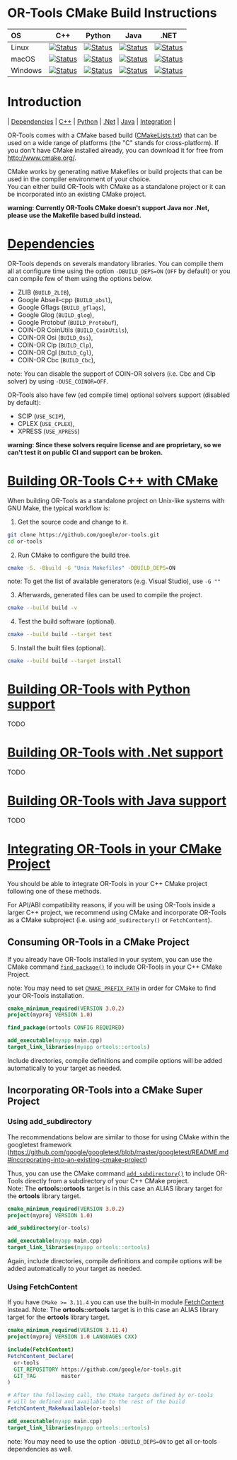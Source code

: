 # OR-Tools CMake Build Instructions

| OS     | C++ | Python | Java | .NET |
|:-------|-----|--------|------|------|
| Linux  | [![Status][cpp_linux_svg]][cpp_linux_link] | [![Status][python_linux_svg]][python_linux_link] | [![Status][java_linux_svg]][java_linux_link] | [![Status][dotnet_linux_svg]][dotnet_linux_link] |
| macOS  | [![Status][cpp_osx_svg]][cpp_osx_link] | [![Status][python_osx_svg]][python_osx_link] | [![Status][java_osx_svg]][java_osx_link] | [![Status][dotnet_osx_svg]][dotnet_osx_link] |
| Windows  | [![Status][cpp_win_svg]][cpp_win_link] | [![Status][python_win_svg]][python_win_link] | [![Status][java_win_svg]][java_win_link] | [![Status][dotnet_win_svg]][dotnet_win_link] |


[cpp_linux_svg]: https://github.com/google/or-tools/workflows/C++%20Linux%20CI/badge.svg
[cpp_linux_link]: https://github.com/google/or-tools/actions?query=workflow%3A"C%2B%2B+Linux+CI"
[python_linux_svg]: https://github.com/google/or-tools/workflows/Python%20Linux%20CI/badge.svg
[python_linux_link]: https://github.com/google/or-tools/actions?query=workflow%3A"Python+Linux+CI"
[java_linux_svg]: https://github.com/google/or-tools/workflows/Java%20Linux%20CI/badge.svg
[java_linux_link]: https://github.com/google/or-tools/actions?query=workflow%3A"Java+Linux+CI"
[dotnet_linux_svg]: https://github.com/google/or-tools/workflows/.Net%20Linux%20CI/badge.svg
[dotnet_linux_link]: https://github.com/google/or-tools/actions?query=workflow%3A".Net+Linux+CI"

[cpp_osx_svg]: https://github.com/google/or-tools/workflows/C++%20MacOS%20CI/badge.svg
[cpp_osx_link]: https://github.com/google/or-tools/actions?query=workflow%3A"C%2B%2B+MacOS+CI"
[python_osx_svg]: https://github.com/google/or-tools/workflows/Python%20MacOS%20CI/badge.svg
[python_osx_link]: https://github.com/google/or-tools/actions?query=workflow%3A"Python+MacOS+CI"
[java_osx_svg]: https://github.com/google/or-tools/workflows/Java%20MacOS%20CI/badge.svg
[java_osx_link]: https://github.com/google/or-tools/actions?query=workflow%3A"Java+MacOS+CI"
[dotnet_osx_svg]: https://github.com/google/or-tools/workflows/.Net%20MacOS%20CI/badge.svg
[dotnet_osx_link]: https://github.com/google/or-tools/actions?query=workflow%3A".Net+MacOS+CI"

[cpp_win_svg]: https://github.com/google/or-tools/workflows/C++%20Windows%20CI/badge.svg
[cpp_win_link]: https://github.com/google/or-tools/actions?query=workflow%3A"C%2B%2B+Windows+CI"
[python_win_svg]: https://github.com/google/or-tools/workflows/Python%20Windows%20CI/badge.svg
[python_win_link]: https://github.com/google/or-tools/actions?query=workflow%3A"Python+Windows+CI"
[java_win_svg]: https://github.com/google/or-tools/workflows/Java%20Windows%20CI/badge.svg
[java_win_link]: https://github.com/google/or-tools/actions?query=workflow%3A"Java+Windows+CI"
[dotnet_win_svg]: https://github.com/google/or-tools/workflows/.Net%20Windows%20CI/badge.svg
[dotnet_win_link]: https://github.com/google/or-tools/actions?query=workflow%3A".Net+Windows+CI"

# Introduction
<nav for="cmake"> |
<a href="#deps">Dependencies</a> |
<a href="#build_cpp">C++</a> |
<a href="#build_python">Python</a> |
<a href="#build_dotnet">.Net</a> |
<a href="#build_java">Java</a> |
<a href="#integration">Integration</a> |
</nav>

OR-Tools comes with a CMake based build ([CMakeLists.txt](../CMakeLists.txt))
that can be used on a wide range of platforms (the "C" stands for
cross-platform). If you don't have CMake installed already, you can download it
for free from <http://www.cmake.org/>.

CMake works by generating native Makefiles or build projects that can be used in
the compiler environment of your choice.<br>You can either build OR-Tools with
CMake as a standalone project or it can be incorporated into an existing CMake
 project.

**warning: Currently OR-Tools CMake doesn't support Java nor .Net, please use
the Makefile based build instead.**

# [Dependencies](#deps)

OR-Tools depends on severals mandatory libraries. You can compile them all at
configure time using the option `-DBUILD_DEPS=ON` (`OFF` by default) or you can
compile few of them using the options below.

* ZLIB (`BUILD_ZLIB`),
* Google Abseil-cpp (`BUILD_absl`),
* Google Gflags (`BUILD_gflags`),
* Google Glog (`BUILD_glog`),
* Google Protobuf (`BUILD_Protobuf`),
* COIN-OR CoinUtils (`BUILD_CoinUtils`),
* COIN-OR Osi (`BUILD_Osi`),
* COIN-OR Clp (`BUILD_Clp`),
* COIN-OR Cgl (`BUILD_Cgl`),
* COIN-OR Cbc (`BUILD_Cbc`),

note: You can disable the support of COIN-OR solvers (i.e. Cbc and Clp solver) by using `-DUSE_COINOR=OFF`.

OR-Tools also have few (ed compile time) optional solvers support (disabled by default):
* SCIP (`USE_SCIP`),
* CPLEX (`USE_CPLEX`),
* XPRESS (`USE_XPRESS`)

**warning: Since these solvers require license and are proprietary, so we can't test it on public CI and
support can be broken.**

# [Building OR-Tools C++ with CMake](#build_cpp)

When building OR-Tools as a standalone project on Unix-like systems with GNU
Make, the typical workflow is:

1.  Get the source code and change to it.
```sh
git clone https://github.com/google/or-tools.git
cd or-tools
```

2.  Run CMake to configure the build tree.
```sh
cmake -S. -Bbuild -G "Unix Makefiles" -DBUILD_DEPS=ON
```
note: To get the list of available generators (e.g. Visual Studio), use `-G ""`

3.  Afterwards, generated files can be used to compile the project.
```sh
cmake --build build -v
```

4.  Test the build software (optional).
```sh
cmake --build build --target test
```

5.  Install the built files (optional).
```sh
cmake --build build --target install
```

# [Building OR-Tools with Python support](#build_python)

TODO

# [Building OR-Tools with .Net support](#build_dotnet)

TODO

# [Building OR-Tools with Java support](#build_java)

TODO

# [Integrating OR-Tools in your CMake Project](#integration)

You should be able to integrate OR-Tools in your C++ CMake project following one
of these methods.

For API/ABI compatibility reasons, if you will be using OR-Tools inside a larger
C++ project, we recommend using CMake and incorporate OR-Tools as a CMake
subproject (i.e. using `add_sudirectory()` or `FetchContent`).

## Consuming OR-Tools in a CMake Project

If you already have OR-Tools installed in your system, you can use the CMake command
[`find_package()`](https://cmake.org/cmake/help/latest/command/find_package.html)
to include OR-Tools in your C++ CMake Project.

note: You may need to set [`CMAKE_PREFIX_PATH`](https://cmake.org/cmake/help/latest/command/find_package.html#search-procedure)
in order for CMake to find your OR-Tools installation.

```cmake
cmake_minimum_required(VERSION 3.0.2)
project(myproj VERSION 1.0)

find_package(ortools CONFIG REQUIRED)

add_executable(myapp main.cpp)
target_link_libraries(myapp ortools::ortools)
```

Include directories, compile definitions and compile options will be added
automatically to your target as needed.

## Incorporating OR-Tools into a CMake Super Project
### Using add_subdirectory
The recommendations below are similar to those for using CMake within the
googletest framework
(<https://github.com/google/googletest/blob/master/googletest/README.md#incorporating-into-an-existing-cmake-project>)

Thus, you can use the CMake command
[`add_subdirectory()`](https://cmake.org/cmake/help/latest/command/add_subdirectory.html)
to include OR-Tools directly from a subdirectory of your C++ CMake project.<br>
Note: The **ortools::ortools** target is in this case an ALIAS library target
for the **ortools** library target.

```cmake
cmake_minimum_required(VERSION 3.0.2)
project(myproj VERSION 1.0)

add_subdirectory(or-tools)

add_executable(myapp main.cpp)
target_link_libraries(myapp ortools::ortools)
```

Again, include directories, compile definitions and compile options will be
added automatically to your target as needed.

### Using FetchContent
If you have `CMake >= 3.11.4` you can use the built-in module [FetchContent](https://cmake.org/cmake/help/latest/module/FetchContent.html) instead.
Note: The **ortools::ortools** target is in this case an ALIAS library target
for the **ortools** library target.

```cmake
cmake_minimum_required(VERSION 3.11.4)
project(myproj VERSION 1.0 LANGUAGES CXX)

include(FetchContent)
FetchContent_Declare(
  or-tools
  GIT_REPOSITORY https://github.com/google/or-tools.git
  GIT_TAG        master
)

# After the following call, the CMake targets defined by or-tools
# will be defined and available to the rest of the build
FetchContent_MakeAvailable(or-tools)

add_executable(myapp main.cpp)
target_link_libraries(myapp ortools::ortools)
```

note: You may need to use the option `-DBUILD_DEPS=ON` to get all or-tools
dependencies as well.
